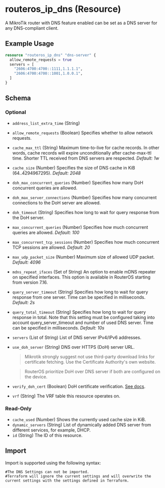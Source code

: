 # routeros_ip_dns (Resource)
A MikroTik router with DNS feature enabled can be set as a DNS server for any DNS-compliant client.

## Example Usage
```terraform
resource "routeros_ip_dns" "dns-server" {
  allow_remote_requests = true
  servers = [
    "2606:4700:4700::1111,1.1.1.1",
    "2606:4700:4700::1001,1.0.0.1",
  ]
}
```

<!-- schema generated by tfplugindocs -->
## Schema

### Optional

- `address_list_extra_time` (String)
- `allow_remote_requests` (Boolean) Specifies whether to allow network requests.
- `cache_max_ttl` (String) Maximum time-to-live for cache records. In other words, cache records will expire unconditionally after cache-max-ttl time. Shorter TTL received from DNS servers are respected. *Default: 1w*
- `cache_size` (Number) Specifies the size of DNS cache in KiB (64..4294967295). *Default: 2048*
- `doh_max_concurrent_queries` (Number) Specifies how many DoH concurrent queries are allowed.
- `doh_max_server_connections` (Number) Specifies how many concurrent connections to the DoH server are allowed.
- `doh_timeout` (String) Specifies how long to wait for query response from the DoH server.
- `max_concurrent_queries` (Number) Specifies how much concurrent queries are allowed. *Default: 100*
- `max_concurrent_tcp_sessions` (Number) Specifies how much concurrent TCP sessions are allowed. *Default: 20*
- `max_udp_packet_size` (Number) Maximum size of allowed UDP packet. *Default: 4096*
- `mdns_repeat_ifaces` (Set of String) An option to enable mDNS repeater on specified interfaces. This option is available in RouterOS starting from version 7.16.
- `query_server_timeout` (String) Specifies how long to wait for query response from one server. Time can be specified in milliseconds. *Default: 2s*
- `query_total_timeout` (String) Specifies how long to wait for query response in total. Note that this setting must be configured taking into account query_server_timeout and number of used DNS server. Time can be specified in milliseconds. *Default: 10s*
- `servers` (List of String) List of DNS server IPv4/IPv6 addresses.
- `use_doh_server` (String) DNS over HTTPS (DoH) server URL.
	> Mikrotik strongly suggest not use third-party download links for certificate fetching. 
	Use the Certificate Authority's own website.

	> RouterOS prioritize DoH over DNS server if both are configured on the device.
- `verify_doh_cert` (Boolean) DoH certificate verification. [See docs](https://wiki.mikrotik.com/wiki/Manual:IP/DNS#DNS_over_HTTPS).
- `vrf` (String) The VRF table this resource operates on.

### Read-Only

- `cache_used` (Number) Shows the currently used cache size in KiB.
- `dynamic_servers` (String) List of dynamically added DNS server from different services, for example, DHCP.
- `id` (String) The ID of this resource.

## Import
Import is supported using the following syntax:
```shell
#The DNS Settings can not be imported. 
#Terraform will ignore the current settings and will overwrite the current settings with the settings defined in Terraform.
```
